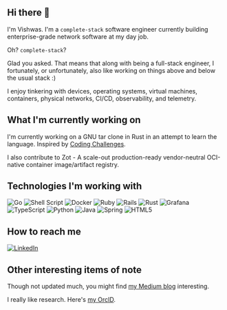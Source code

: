 ## Hi there 👋
I'm Vishwas. I'm a `complete-stack` software engineer currently building enterprise-grade network software at my day job.

Oh? `complete-stack`?

Glad you asked.
That means that along with being a full-stack engineer, I fortunately, or unfortunately, also like working on things above and below the usual stack :)

I enjoy tinkering with devices, operating systems, virtual machines, containers, physical networks, CI/CD, observability, and telemetry.

## What I'm currently working on
I'm currently working on a GNU tar clone in Rust in an attempt to learn the language. Inspired by [Coding Challenges](https://codingchallenges.fyi/).

I also contribute to Zot - A scale-out production-ready vendor-neutral OCI-native container image/artifact registry.

## Technologies I'm working with
![Go](https://img.shields.io/badge/go-%2300ADD8.svg?style=for-the-badge&logo=go&logoColor=white)
![Shell Script](https://img.shields.io/badge/shell_script-%23121011.svg?style=for-the-badge&logo=gnu-bash&logoColor=white)
![Docker](https://img.shields.io/badge/docker-%230db7ed.svg?style=for-the-badge&logo=docker&logoColor=white)
![Ruby](https://img.shields.io/badge/ruby-%23CC342D.svg?style=for-the-badge&logo=ruby&logoColor=white)
![Rails](https://img.shields.io/badge/rails-%23CC0000.svg?style=for-the-badge&logo=ruby-on-rails&logoColor=white)
![Rust](https://img.shields.io/badge/rust-%23000000.svg?style=for-the-badge&logo=rust&logoColor=white)
![Grafana](https://img.shields.io/badge/grafana-%23F46800.svg?style=for-the-badge&logo=grafana&logoColor=white)
![TypeScript](https://img.shields.io/badge/typescript-%23007ACC.svg?style=for-the-badge&logo=typescript&logoColor=white)
![Python](https://img.shields.io/badge/python-3670A0?style=for-the-badge&logo=python&logoColor=ffdd54)
![Java](https://img.shields.io/badge/java-%23ED8B00.svg?style=for-the-badge&logo=openjdk&logoColor=white)
![Spring](https://img.shields.io/badge/spring-%236DB33F.svg?style=for-the-badge&logo=spring&logoColor=white)
![HTML5](https://img.shields.io/badge/html5-%23E34F26.svg?style=for-the-badge&logo=html5&logoColor=white)

## How to reach me
[![LinkedIn](https://img.shields.io/badge/linkedin-%230077B5.svg?style=for-the-badge&logo=linkedin&logoColor=white)](https://www.linkedin.com/in/vishwasrajashekar)

## Other interesting items of note
Though not updated much, you might find [my Medium blog](https://vishwas-rajashekar.medium.com/) interesting.

I really like research. Here's [my OrcID](https://orcid.org/0000-0002-4914-6612).
